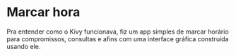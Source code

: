 # Marcar hora

Pra entender como o Kivy funcionava, fiz um app simples de marcar horário para compromissos, consultas e afins com uma interface gráfica construída usando ele.
